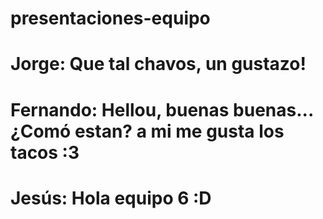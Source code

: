 # presentaciones-equipo

# Jorge: Que tal chavos, un gustazo!
# Fernando: Hellou, buenas buenas... ¿Comó estan? a mi me gusta los tacos :3
# Jesús: Hola equipo 6 :D
